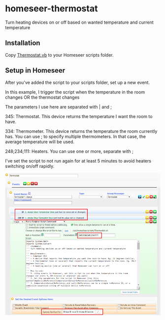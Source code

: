 # homeseer-thermostat
Turn heating devices on or off based on wanted temperature and current temperature

## Installation
Copy [Thermostat.vb](Thermostat.vb) to your Homeseer scripts folder.

## Setup in Homeseer

After you've added the script to your scripts folder, set up a new event.

In this example, I trigger the script when the temperature in the room changes OR the thermostat changes

The parameters I use here are separated with | and ;

345: Thermostat. This device returns the temperature I want the room to have.

334: Thermometer. This device returns the temperature the room currently has. You can use ; to specify multiple thermometers. In that case, the average temperature will be used.

248;234;111: Heaters. You can use one or more, separate with ;

I've set the script to not run again for at least 5 minutes to avoid heaters switching on/off rapidly.

![alt text](event-setup.png)
